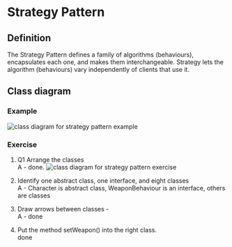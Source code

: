 # Strategy Pattern

## Definition
The Strategy Pattern defines a family of algorithms (behaviours), encapsulates each one, and makes them interchangeable.
Strategy lets the algorithm (behaviours) vary independently of clients that use it.

## Class diagram
### Example
![class diagram for strategy pattern example](Example.jpg)
### Exercise
1. Q1 Arrange the classes
   <br/> A - done.
   ![class diagram for strategy pattern exercise](Exercise.jpg)

1. Identify one abstract class, one interface, and eight classes
   <br/> A - Character is abstract class, WeaponBehaviour is an interface, others are classes

1. Draw arrows between classes -
   <br/> A - done

1. Put the method setWeapon() into the right class.
   <br/> done